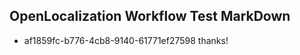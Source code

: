 ## OpenLocalization Workflow Test MarkDown
* af1859fc-b776-4cb8-9140-61771ef27598 thanks!

<!--HONumber=Jan17_HO2-->


